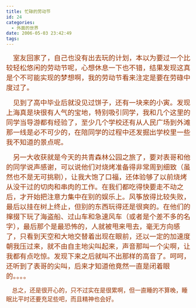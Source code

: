 ```yaml
---
title: 忙碌的劳动节
id: 24
categories:
  - 外面的世界
date: 2006-05-03 23:42:49
tags:
---
```


<div id="msgcns!DA984E57EDE76A7C!432" class="bvMsg"><div>

<font color="#993300"><font size="3"><span style="font-size:14pt;font-family:宋体;">    室友回家了，自己也没有出去玩的计划，本以为要过一个比较轻松悠闲的劳动节呢，心想休息一下也不错，结果发现这真是个不可能实现的梦想啊，我的劳动节看来注定是要在劳碌中度过了。</span><span lang="EN-US" style="font-size:14pt;"/></font></font>

<font color="#993300"><font size="3"><span style="font-size:14pt;font-family:宋体;">    见到了高中毕业后就没见过饼子，还有一块来的小寅。发现上海真是块很有人气的宝地，特别吸引同学，我和几个这里的同学当导游都有经验了，至少几个学校还有从人民广场到外滩那一线是必不可少的，在陪同学的过程中还发掘出学校里一些我不知道的景点呢。</span><span lang="EN-US" style="font-size:14pt;"/></font></font>

<font color="#993300"><font size="3"><span style="font-size:14pt;font-family:宋体;">    另一大收获就是今天的共青森林公园之旅了，要对表哥和他的同学说声感谢，可以说他们对烧烤准备得非常周到细致（虽然也不是无可挑剔），让我大饱了口福，还体验够了以前烧烤从没干过的切肉和串肉的工作。在我们都吃得快要走不动之后，才开始把注意力集中在别的娱乐上。风筝放得比较失败，最后以挂在树上终止，但别的东西玩得还是很爽的。在他们的撺掇下玩了海盗船、过山车和急速风车（或者是个差不多的名字），最后那个是最恐怖的，人就被甩来甩去，毫无方向感了，只看到天空和大地交替着出现在眼前，还以一定的加速度朝我压过来，就不由自主地尖叫起来，声音那叫一个尖啊，让我都有点吃惊。发现下来之后就叫不出那样的高音了。呵呵，还听到了表哥的尖叫，后来才知道他竟然一直是闭着眼的。。。。</span><span lang="EN-US" style="font-size:14pt;"/></font></font>

<span style="font-size:14pt;font-family:宋体;"><font color="#993300" size="3">    总之，还是很开心的，只不过实在是很累啊，但一直睡的不算晚，睡眠比平时还要充足些吧，而且精神也会好。</font></span><span lang="EN-US" style="font-size:14pt;"/>
</div></div>